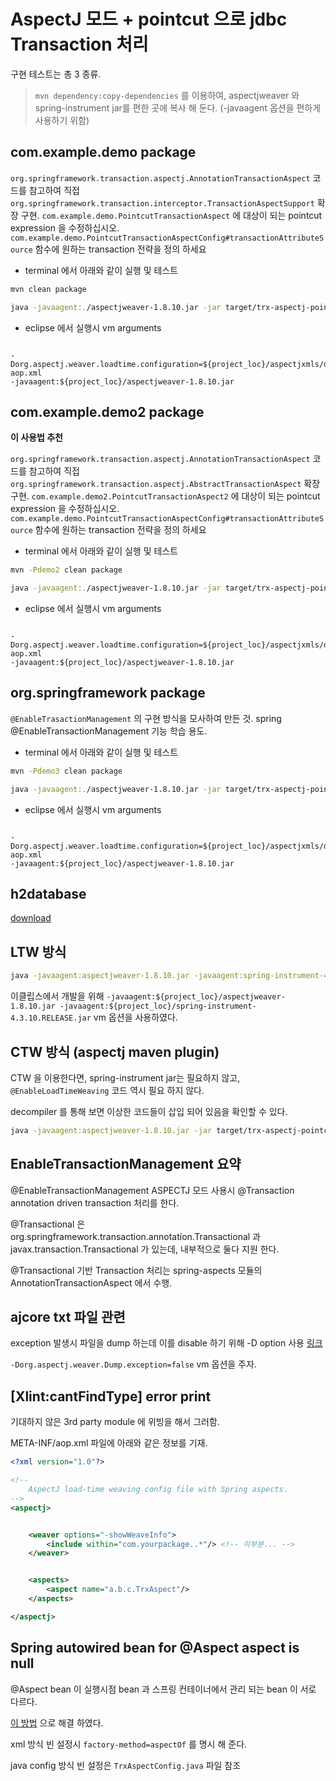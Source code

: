# AspectJ 모드 + pointcut 으로 jdbc Transaction 처리

구현 테스트는 총 3 종류.

> `mvn dependency:copy-dependencies` 를 이용하여, aspectjweaver 와 spring-instrument jar를 편한 곳에 복사 해 둔다. (-javaagent 옵션을 편하게 사용하기 위함)

## com.example.demo package

`org.springframework.transaction.aspectj.AnnotationTransactionAspect` 코드를 참고하여
직접 `org.springframework.transaction.interceptor.TransactionAspectSupport` 확장 구현.
`com.example.demo.PointcutTransactionAspect` 에 대상이 되는 pointcut expression 을 수정하십시오.
`com.example.demo.PointcutTransactionAspectConfig#transactionAttributeSource` 함수에 원하는 transaction 전략을 정의 하세요

- terminal 에서 아래와 같이 실행 및 테스트
```bash
mvn clean package

java -javaagent:./aspectjweaver-1.8.10.jar -jar target/trx-aspectj-pointcut-1.0-SNAPSHOT.jar
```

- eclipse 에서 실행시 vm arguments
```eclipse

-Dorg.aspectj.weaver.loadtime.configuration=${project_loc}/aspectjxmls/demo1-aop.xml
-javaagent:${project_loc}/aspectjweaver-1.8.10.jar

```

## com.example.demo2 package

**이 사용법 추천**

`org.springframework.transaction.aspectj.AnnotationTransactionAspect` 코드를 참고하여
직접 `org.springframework.transaction.aspectj.AbstractTransactionAspect` 확장 구현.
`com.example.demo2.PointcutTransactionAspect2` 에 대상이 되는 pointcut expression 을 수정하십시오.
`com.example.demo.PointcutTransactionAspectConfig#transactionAttributeSource` 함수에 원하는 transaction 전략을 정의 하세요

- terminal 에서 아래와 같이 실행 및 테스트
```bash
mvn -Pdemo2 clean package

java -javaagent:./aspectjweaver-1.8.10.jar -jar target/trx-aspectj-pointcut-1.0-SNAPSHOT.jar
```

- eclipse 에서 실행시 vm arguments
```eclipse

-Dorg.aspectj.weaver.loadtime.configuration=${project_loc}/aspectjxmls/demo2-aop.xml
-javaagent:${project_loc}/aspectjweaver-1.8.10.jar

```

## org.springframework package

`@EnableTrasactionManagement` 의 구현 방식을 모사하여 만든 것.
spring @EnableTransactionManagement 기능 학습 용도.


- terminal 에서 아래와 같이 실행 및 테스트
```bash
mvn -Pdemo3 clean package

java -javaagent:./aspectjweaver-1.8.10.jar -jar target/trx-aspectj-pointcut-1.0-SNAPSHOT.jar
```

- eclipse 에서 실행시 vm arguments
```eclipse

-Dorg.aspectj.weaver.loadtime.configuration=${project_loc}/aspectjxmls/demo3-aop.xml
-javaagent:${project_loc}/aspectjweaver-1.8.10.jar

```

## h2database

[download](http://h2database.com/html/download.html)

## LTW 방식

```sh
java -javaagent:aspectjweaver-1.8.10.jar -javaagent:spring-instrument-4.3.10.RELEASE.jar -jar target/trx-aspectj-pointcut-1.0-SNAPSHOT.jar
```

이클립스에서 개발을 위해 `-javaagent:${project_loc}/aspectjweaver-1.8.10.jar -javaagent:${project_loc}/spring-instrument-4.3.10.RELEASE.jar` vm 옵션을 사용하였다.

## CTW 방식 (aspectj maven plugin)

CTW 을 이용한다면, spring-instrument jar는 필요하지 않고, `@EnableLoadTimeWeaving` 코드 역시 필요 하지 않다.

decompiler 를 통해 보면 이상한 코드들이 삽입 되어 있음을 확인할 수 있다.

```sh
java -javaagent:aspectjweaver-1.8.10.jar -jar target/trx-aspectj-pointcut-1.0-SNAPSHOT.jar
```

## EnableTransactionManagement 요약

@EnableTransactionManagement ASPECTJ 모드 사용시 @Transaction annotation driven transaction 처리를 한다.

@Transactional 은 org.springframework.transaction.annotation.Transactional 과 javax.transaction.Transactional 가 있는데, 내부적으로 둘다 지원 한다.

@Transactional 기반 Transaction 처리는 spring-aspects 모듈의 AnnotationTransactionAspect 에서 수행.

## ajcore txt 파일 관련

exception 발생시 파일을 dump 하는데 이를 disable 하기 위해 -D option 사용 [링크](https://eclipse.org/aspectj/doc/released/pdguide/ajcore.html)

`-Dorg.aspectj.weaver.Dump.exception=false` vm 옵션을 주자.

## [Xlint:cantFindType] error print

기대하지 않은 3rd party module 에 위빙을 해서 그러함.

META-INF/aop.xml 파일에 아래와 같은 정보를 기재.

```xml
<?xml version="1.0"?>

<!--
    AspectJ load-time weaving config file with Spring aspects.
-->
<aspectj>


    <weaver options="-showWeaveInfo">
        <include within="com.yourpackage..*"/> <!-- 이부분... -->
    </weaver>


    <aspects>
        <aspect name="a.b.c.TrxAspect"/>
    </aspects>

</aspectj>
```

## Spring autowired bean for @Aspect aspect is null

@Aspect bean 이 실행시점 bean 과 스프링 컨테이너에서 관리 되는 bean 이 서로 다르다.

[이 방법](https://stackoverflow.com/questions/9633840/spring-autowired-bean-for-aspect-aspect-is-null) 으로 해결 하였다.

xml 방식 빈 설정시 `factory-method=aspectOf` 를 명시 해 준다.

java config 방식 빈 설정은 `TrxAspectConfig.java` 파일 참조
